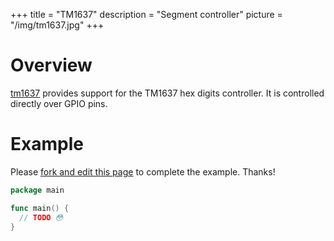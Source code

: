 +++
title = "TM1637"
description = "Segment controller"
picture = "/img/tm1637.jpg"
+++

# Overview

[tm1637](https://periph.io/x/periph/devices/tm1637) provides support for the
TM1637 hex digits controller. It is controlled directly over GPIO pins.


# Example

Please [fork and edit this
page](https://github.com/periph/website/edit/master/site/content/device/tm1637.md)
to complete the example. Thanks!

```go
package main

func main() {
  // TODO 😳
}
```
